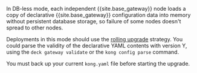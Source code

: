 
In DB-less mode, each independent {{site.base_gateway}} node loads a copy of declarative {{site.base_gateway}} 
configuration data into memory without persistent database storage, so failure of some nodes doesn't spread to other nodes.

Deployments in this mode should use the [rolling upgrade](/gateway/{{include.release}}/upgrade/rolling-upgrade/) strategy. 
You could parse the validity of the declarative YAML contents with version Y, using the `deck gateway validate` or the `kong config parse` command.

You must back up your current `kong.yaml` file before starting the upgrade.
